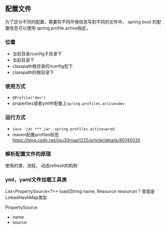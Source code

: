 ## 配置文件
为了区分不同的配置，需要将不同环境信息写到不同的文件中， spring boot 的配置信息可以使用
spring.profile.active指定。

### 位置
-	当前目录/config子目录下
-	当前目录下
-	classpath根目录的/config包下
-	classpath的根目录下

### 使用方式
-	`@Profile("dev")`
-	properties或者yml中配置上`spring.profiles.active=dev`
### 运行方式
-	`java -jar ***.jar -spring.profiles.active=prod`
-	maven配置profiles标签
https://blog.csdn.net/jisu30miao1225/article/details/80745035

### 解析配置文件的原理
使用的类，流程， 动态refresh的机制


### yml，yaml文件加载工具类
List<PropertySource<?>> load(String name, Resource resource)
? 里面是LinkedHashMap类型


PropertySource
-	name
-	source





